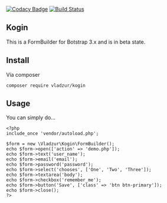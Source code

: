 [![Codacy Badge](https://api.codacy.com/project/badge/grade/c97f7a9a1a0e421687d528e9833f43eb)](https://www.codacy.com/app/vladzur/kogin) [![Build Status](https://travis-ci.org/vladzur/kogin.svg?branch=develop)](https://travis-ci.org/vladzur/kogin)

## Kogin
This is a FormBuilder for Botstrap 3.x and is in beta state.

## Install
Vía composer

```
composer require vladzur/kogin
```

## Usage

You can simply do... 



    <?php
    include_once 'vendor/autoload.php';
    
    $form = new \Vladzur\Kogin\FormBuilder();
    echo $form->open(['action' => 'demo.php']);
    echo $form->text('user_name');
    echo $form->email('email');
    echo $form->password('password');
    echo $form->select('chooses', ['One', 'Two', 'Three']);
    echo $form->textarea('body');
    echo $form->checkbox('remember_me');
    echo $form->button('Save', ['class' => 'btn btn-primary']);
    echo $form->close();
    ?>

